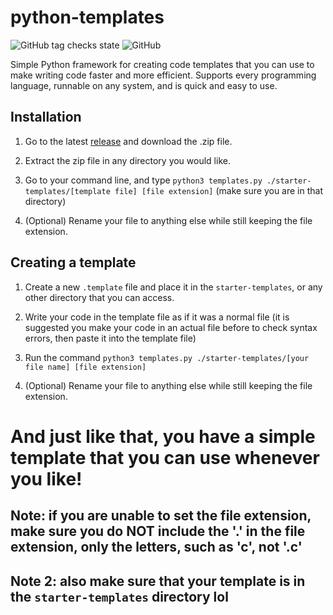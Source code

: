 # python-templates
![GitHub tag checks state](https://img.shields.io/github/checks-status/ZenJevil/python-templates/main) ![GitHub](https://img.shields.io/github/license/zenjevil/python-templates)


Simple Python framework for creating code templates that you can use to make writing code faster and more efficient.
Supports every programming language, runnable on any system, and is quick and easy to use.

## Installation

1. Go to the latest [release](https://github.com/ZenJevil/python-templates/releases/latest) and download the .zip file.

2. Extract the zip file in any directory you would like.

3. Go to your command line, and type ```python3 templates.py ./starter-templates/[template file] [file extension]``` (make sure you are in that directory)

4. (Optional) Rename your file to anything else while still keeping the file extension.

## Creating a template

1. Create a new ```.template``` file and place it in the ```starter-templates```, or any other directory that you can access.

2. Write your code in the template file as if it was a normal file (it is suggested you make your code in an actual file before to check syntax errors, then paste it into the template file)

3. Run the command ```python3 templates.py ./starter-templates/[your file name] [file extension]```

4. (Optional) Rename your file to anything else while still keeping the file extension.


# And just like that, you have a simple template that you can use whenever you like!

## Note: if you are unable to set the file extension, make sure you do NOT include the '.' in the file extension, only the letters, such as 'c', not '.c'

## Note 2: also make sure that your template is in the ```starter-templates``` directory lol
